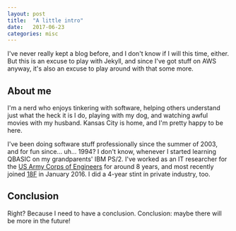 ```yaml
---
layout: post
title:  "A little intro"
date:   2017-06-23
categories: misc
---
```


I've never really kept a blog before, and I don't know if I
will this time, either.  But this is an excuse to play with
Jekyll, and since I've got stuff on AWS anyway, it's also an
excuse to play around with that some more.

## About me

I'm a nerd who enjoys tinkering with software, helping others
understand just what the heck it is I do, playing with my dog,
and watching awful movies with my husband.  Kansas City is
home, and I'm pretty happy to be here.

I've been doing software stuff professionally since the summer
of 2003, and for fun since...  uh...  1994?  I don't know,
whenever I started learning QBASIC on my grandparents' IBM PS/2.
I've worked as an IT researcher for the
[US Army Corps of Engineers](http://www.erdc.usace.army.mil/Locations/ITL/)
for around 8 years, and most recently joined [18F](https://18f.gov)
in January 2016.  I did a 4-year stint in private industry, too.

## Conclusion

Right?  Because I need to have a conclusion.  Conclusion: maybe
there will be more in the future!
